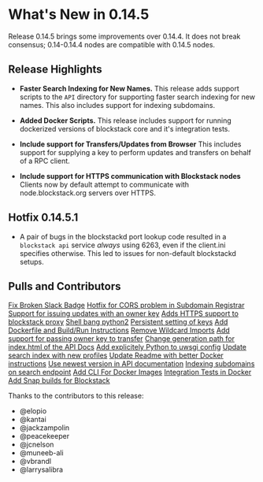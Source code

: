 What's New in 0.14.5
====================

Release 0.14.5 brings some improvements over 0.14.4.  It does not
break consensus; 0.14-0.14.4 nodes are compatible with 0.14.5 nodes.

Release Highlights
------------------

* **Faster Search Indexing for New Names.** This release adds support scripts
to the `API` directory for supporting faster search indexing for new names. This
also includes support for indexing subdomains.

* **Added Docker Scripts.** This release includes support for running dockerized
versions of blockstack core and it's integration tests.

* **Include support for Transfers/Updates from Browser** This includes support
for supplying a key to perform updates and transfers on behalf of a RPC client.

* **Include support for HTTPS communication with Blockstack nodes** Clients now
by default attempt to communicate with node.blockstack.org servers over HTTPS.

Hotfix 0.14.5.1
---------------

* A pair of bugs in the blockstackd port lookup code resulted in a `blockstack api`
service *always* using 6263, even if the client.ini specifies otherwise. This led
to issues for non-default blockstackd setups.

Pulls and Contributors
----------------

[Fix Broken Slack Badge](https://github.com/blockstack/blockstack-core/pull/537)
[Hotfix for CORS problem in Subdomain Registrar](https://github.com/blockstack/blockstack-core/pull/541 )
[Support for issuing updates with an owner key](https://github.com/blockstack/blockstack-core/pull/543)
[Adds HTTPS support to blockstack proxy](https://github.com/blockstack/blockstack-core/pull/544)
[Shell bang python2](https://github.com/blockstack/blockstack-core/pull/548)
[Persistent setting of keys](https://github.com/blockstack/blockstack-core/pull/550)
[Add Dockerfile and Build/Run Instructions](https://github.com/blockstack/blockstack-core/pull/551)
[Remove Wildcard Imports](https://github.com/blockstack/blockstack-core/pull/552)
[Add support for passing owner key to transfer](https://github.com/blockstack/blockstack-core/pull/555)
[Change generation path for index.html of the API Docs](https://github.com/blockstack/blockstack-core/pull/557)
[Add explicitely Python to uwsgi config](https://github.com/blockstack/blockstack-core/pull/559)
[Update search index with new profiles](https://github.com/blockstack/blockstack-core/pull/560)
[Update Readme with better Docker instructions](https://github.com/blockstack/blockstack-core/pull/562)
[Use newest version in API documentation](https://github.com/blockstack/blockstack-core/pull/564)
[Indexing subdomains on search endpoint](https://github.com/blockstack/blockstack-core/pull/570)
[Add CLI For Docker Images](https://github.com/blockstack/blockstack-core/pull/572)
[Integration Tests in Docker](https://github.com/blockstack/blockstack-core/pull/579)
[Add Snap builds for Blockstack](https://github.com/blockstack/blockstack-core/pull/580)

Thanks to the contributors to this release:

- @elopio
- @kantai
- @jackzampolin
- @peacekeeper
- @jcnelson
- @muneeb-ali
- @vbrandl
- @larrysalibra
